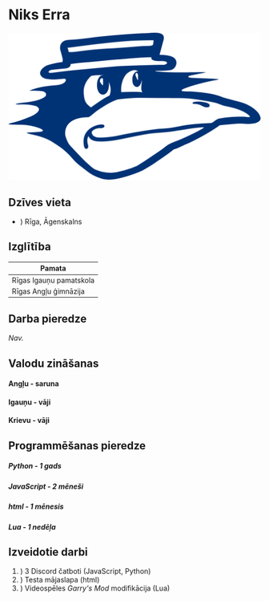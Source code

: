 # Niks Erra
![](bilde.png)
## Dzīves vieta
* ) Rīga, Āgenskalns
## Izglītība
|Pamata|
|---|
|Rīgas Igauņu pamatskola|
|Rīgas Angļu ģimnāzija|
## Darba pieredze
_Nav._

## Valodu zināšanas
#### Angļu - saruna
#### Igauņu - vāji
#### Krievu - vāji

## Programmēšanas pieredze
##### Python - 1 gads
##### JavaScript - 2 mēneši
##### html - 1 mēnesis
##### Lua - 1 nedēļa

## Izveidotie darbi

1. ) 3 Discord čatboti (JavaScript, Python)
2. ) Testa mājaslapa (html)
3. ) Videospēles _Garry's Mod_ modifikācija (Lua)